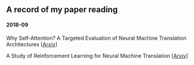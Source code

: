 ## A record of my paper reading

#### 2018-09

Why Self-Attention? A Targeted Evaluation of Neural Machine Translation Architectures [[Arxiv](https://arxiv.org/abs/1808.08946)]

A Study of Reinforcement Learning for Neural Machine Translation [[Arxiv](https://arxiv.org/abs/1808.08866)]

